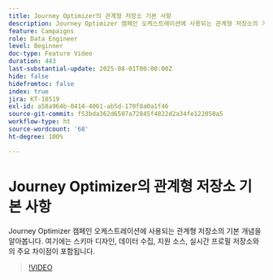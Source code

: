 ```yaml
---
title: Journey Optimizer의 관계형 저장소 기본 사항
description: Journey Optimizer 캠페인 오케스트레이션에 사용되는 관계형 저장소의 기본 개념을 알아봅니다. 여기에는 스키마 디자인, 데이터 수집, 지원 소스, 실시간 프로필 저장소와의 주요 차이점이 포함됩니다.
feature: Campaigns
role: Data Engineer
level: Beginner
doc-type: Feature Video
duration: 443
last-substantial-update: 2025-08-01T00:00:00Z
hide: false
hidefromtoc: false
index: true
jira: KT-18519
exl-id: a58a964b-0414-4061-ab5d-170f8a0a1f46
source-git-commit: f53bda362d6507a72845f4822d2a34fe122050a5
workflow-type: ht
source-wordcount: '68'
ht-degree: 100%

---
```


# Journey Optimizer의 관계형 저장소 기본 사항

Journey Optimizer 캠페인 오케스트레이션에 사용되는 관계형 저장소의 기본 개념을 알아봅니다. 여기에는 스키마 디자인, 데이터 수집, 지원 소스, 실시간 프로필 저장소와의 주요 차이점이 포함됩니다.

>[!VIDEO](https://video.tv.adobe.com/v/3470214/?learn=on&enablevpops)

